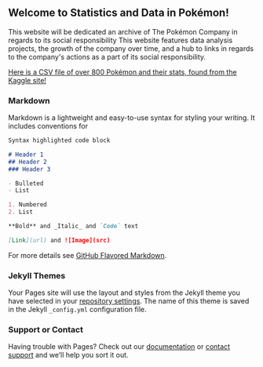 ## Welcome to Statistics and Data in Pokémon!

This website will be dedicated an archive of The Pokémon Company in regards to its social responsibility
This website features data analysis projects, the growth of the company over time, and a hub to links in regards to the company's actions as a part of its social responsibility.


[Here is a CSV file of over 800 Pokémon and their stats, found from the Kaggle site!](https://swhui.github.io/StatisticsinPokemon/pokemon.csv)

### Markdown

Markdown is a lightweight and easy-to-use syntax for styling your writing. It includes conventions for

```markdown
Syntax highlighted code block

# Header 1
## Header 2
### Header 3

- Bulleted
- List

1. Numbered
2. List

**Bold** and _Italic_ and `Code` text

[Link](url) and ![Image](src)
```

For more details see [GitHub Flavored Markdown](https://guides.github.com/features/mastering-markdown/).

### Jekyll Themes

Your Pages site will use the layout and styles from the Jekyll theme you have selected in your [repository settings](https://github.com/swhui/http-swhui.github.io-/settings). The name of this theme is saved in the Jekyll `_config.yml` configuration file.

### Support or Contact

Having trouble with Pages? Check out our [documentation](https://help.github.com/categories/github-pages-basics/) or [contact support](https://github.com/contact) and we’ll help you sort it out.
